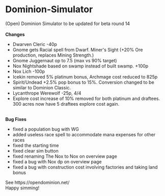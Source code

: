 # Dominion-Simulator
(Open) Dominion Simulator to be updated for beta round 14<br><br>
<b>Changes</b><br>
<ul>
<li>Dwarven Cleric -40p</li>
<li>Gnome gets Racial spell from Dwarf. Miner's Sight (+20% Ore production, replaces Mining Strength.)</li>
<li>Gnome Juggernaut op to 7.5 (max vs 90% target)</li>
<li>Nox Nightshade based on swamp instead of built swamp. +100p </li>
<li>Nox Lich -100p</li>
<li>Icekin removed 5% platinum bonus, Archmage cost reduced to 825p</li>
<li>Spirit/Undead +2.5% pop bonus to 15%. Conversion changed to be similar to Dominion Classic.</li>
<li>Lycanthrope Werewolf -25p, 4/4</li>
<li>Explore cost increase of 10% removed for both platinum and draftees. 300 acres now have 5 draftees explore cost again.</li>
</ul><br>
<b>Bug Fixes</b><br>
<ul><li>fixed a population bug with WG</li>
  <li>added useless race spell to accommodate mana expenses for other races</li>
  <li>fixed the starting time</li>
  <li>fixed clear sim button</li>
  <li>fixed renaming The Nox to Nox on overview page</li>
  <li>fixed a bug with Nox dp on overview page</li>
  <li>fixed a bug with construction cost involving factories and taking land bonus</li>
</ul>
See https://opendominion.net/<br>
Happy simming!
